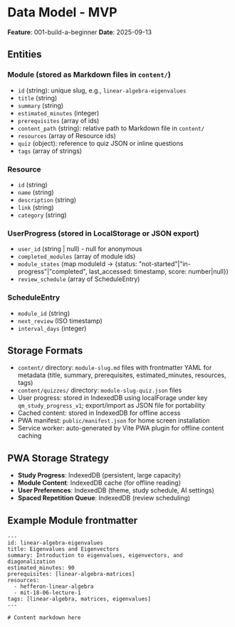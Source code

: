 # Data Model - MVP

**Feature**: 001-build-a-beginner
**Date**: 2025-09-13

## Entities

### Module (stored as Markdown files in `content/`)
- `id` (string): unique slug, e.g., `linear-algebra-eigenvalues`
- `title` (string)
- `summary` (string)
- `estimated_minutes` (integer)
- `prerequisites` (array of ids)
- `content_path` (string): relative path to Markdown file in `content/`
- `resources` (array of Resource ids)
- `quiz` (object): reference to quiz JSON or inline questions
- `tags` (array of strings)

### Resource
- `id` (string)
- `name` (string)
- `description` (string)
- `link` (string)
- `category` (string)

### UserProgress (stored in LocalStorage or JSON export)
- `user_id` (string | null) - null for anonymous
- `completed_modules` (array of module ids)
- `module_states` (map moduleId -> {status: "not-started"|"in-progress"|"completed", last_accessed: timestamp, score: number|null})
- `review_schedule` (array of ScheduleEntry)

### ScheduleEntry
- `module_id` (string)
- `next_review` (ISO timestamp)
- `interval_days` (integer)

## Storage Formats
- `content/` directory: `module-slug.md` files with frontmatter YAML for metadata (title, summary, prerequisites, estimated_minutes, resources, tags)
- `content/quizzes/` directory: `module-slug-quiz.json` files
- User progress: stored in IndexedDB using localForage under key `qm_study_progress_v1`; export/import as JSON file for portability
- Cached content: stored in IndexedDB for offline access
- PWA manifest: `public/manifest.json` for home screen installation
- Service worker: auto-generated by Vite PWA plugin for offline content caching

## PWA Storage Strategy
- **Study Progress**: IndexedDB (persistent, large capacity)
- **Module Content**: IndexedDB cache (for offline reading)
- **User Preferences**: IndexedDB (theme, study schedule, AI settings)
- **Spaced Repetition Queue**: IndexedDB (review scheduling)

## Example Module frontmatter
```
---
id: linear-algebra-eigenvalues
title: Eigenvalues and Eigenvectors
summary: Introduction to eigenvalues, eigenvectors, and diagonalization
estimated_minutes: 90
prerequisites: [linear-algebra-matrices]
resources:
  - hefferon-linear-algebra
  - mit-18-06-lecture-1
tags: [linear-algebra, matrices, eigenvalues]
---

# Content markdown here
```
